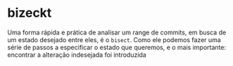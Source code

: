 # bizeckt

Uma forma rápida e prática de analisar um range de commits, em busca de um estado desejado entre eles,
é o `bisect`. Como ele podemos fazer uma série de passos a especificar o estado que queremos, e o mais importante:
encontrar a alteração indesejada foi introduzida
